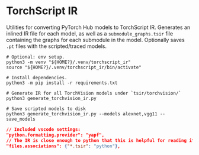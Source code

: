 # TorchScript IR

Utilities for converting PyTorch Hub models to TorchScript IR.
Generates an inlined IR file for each model, as well as a
`submodule_graphs.tsir` file containing the graphs for each submodule in the
model. Optionally saves `.pt` files with the scripted/traced models.

```shell
# Optional: env setup.
python3 -m venv "${HOME?}/.venv/torchscript_ir"
source "${HOME?}/.venv/torchscript_ir/bin/activate"

# Install dependencies.
python3 -m pip install -r requirements.txt

# Generate IR for all TorchVision models under `tsir/torchvision/`
python3 generate_torchvision_ir.py

# Save scripted models to disk
python3 generate_torchvision_ir.py --models alexnet,vgg11 --save_models
```

```json
// Included vscode settings:
"python.formatting.provider": "yapf",
// The IR is close enough to python that this is helpful for reading it.
"files.associations": {"*.tsir": "python"},
```
